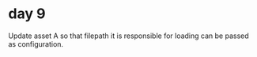 # day 9

Update asset A so that filepath it is responsible for loading can be passed as configuration.
